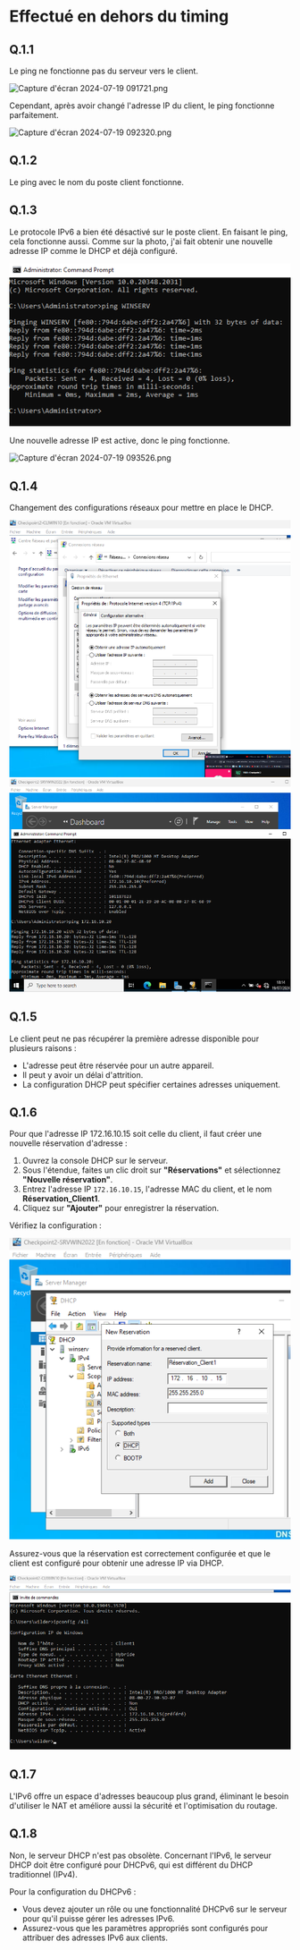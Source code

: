  # Effectué en dehors du timing
 ## Q.1.1
Le ping ne fonctionne pas du serveur vers le client.

![Capture d'écran 2024-07-19 091721.png](https://github.com/mina-ouaaziz/Checkpoint-2/blob/main/captures/Capture%20d'écran%202024-07-19%20091721.png)

Cependant, après avoir changé l'adresse IP du client, le ping fonctionne parfaitement.

![Capture d'écran 2024-07-19 092320.png](https://github.com/mina-ouaaziz/Checkpoint-2/blob/main/captures/Capture%20d'écran%202024-07-19%20092320.png)

## Q.1.2
Le ping avec le nom du poste client fonctionne.

## Q.1.3
Le protocole IPv6 a bien été désactivé sur le poste client. En faisant le ping, cela fonctionne aussi. Comme sur la photo, j'ai fait obtenir une nouvelle adresse IP comme le DHCP et déjà configuré.

![Ping WinServ.png](https://github.com/mina-ouaaziz/Checkpoint-2/blob/main/captures/Ping%20WinServ.png)

Une nouvelle adresse IP est active, donc le ping fonctionne.

![Capture d'écran 2024-07-19 093526.png](https://github.com/mina-ouaaziz/Checkpoint-2/blob/main/captures/Capture%20d'écran%202024-07-19%20093526.png)

## Q.1.4
Changement des configurations réseaux pour mettre en place le DHCP.

![Modif IP.png](https://github.com/mina-ouaaziz/Checkpoint-2/blob/main/captures/Modif%20IP.png)
![Ping fonctionnel client.png](https://github.com/mina-ouaaziz/Checkpoint-2/blob/main/captures/Ping%20fonctionnel%20client.png)

## Q.1.5
Le client peut ne pas récupérer la première adresse disponible pour plusieurs raisons :
- L'adresse peut être réservée pour un autre appareil.
- Il peut y avoir un délai d'attrition.
- La configuration DHCP peut spécifier certaines adresses uniquement.

## Q.1.6
Pour que l'adresse IP 172.16.10.15 soit celle du client, il faut créer une nouvelle réservation d'adresse :

1. Ouvrez la console DHCP sur le serveur.
2. Sous l'étendue, faites un clic droit sur **"Réservations"** et sélectionnez **"Nouvelle réservation"**.
3. Entrez l'adresse IP `172.16.10.15`, l'adresse MAC du client, et le nom **Réservation_Client1**.
4. Cliquez sur **"Ajouter"** pour enregistrer la réservation.

Vérifiez la configuration :

![CLIENT1 DHCP RESERVATION.png](https://github.com/mina-ouaaziz/Checkpoint-2/blob/main/captures/CLIENT1%20DHCP%20RESERVATION.png)

Assurez-vous que la réservation est correctement configurée et que le client est configuré pour obtenir une adresse IP via DHCP.

![Ping Client DHCP.png](https://github.com/mina-ouaaziz/Checkpoint-2/blob/main/captures/Ping%20Client%20DHCP.png)

## Q.1.7
L'IPv6 offre un espace d'adresses beaucoup plus grand, éliminant le besoin d'utiliser le NAT et améliore aussi la sécurité et l'optimisation du routage.

## Q.1.8
Non, le serveur DHCP n'est pas obsolète. Concernant l'IPv6, le serveur DHCP doit être configuré pour DHCPv6, qui est différent du DHCP traditionnel (IPv4). 

Pour la configuration du DHCPv6 :
- Vous devez ajouter un rôle ou une fonctionnalité DHCPv6 sur le serveur pour qu'il puisse gérer les adresses IPv6.
- Assurez-vous que les paramètres appropriés sont configurés pour attribuer des adresses IPv6 aux clients.

